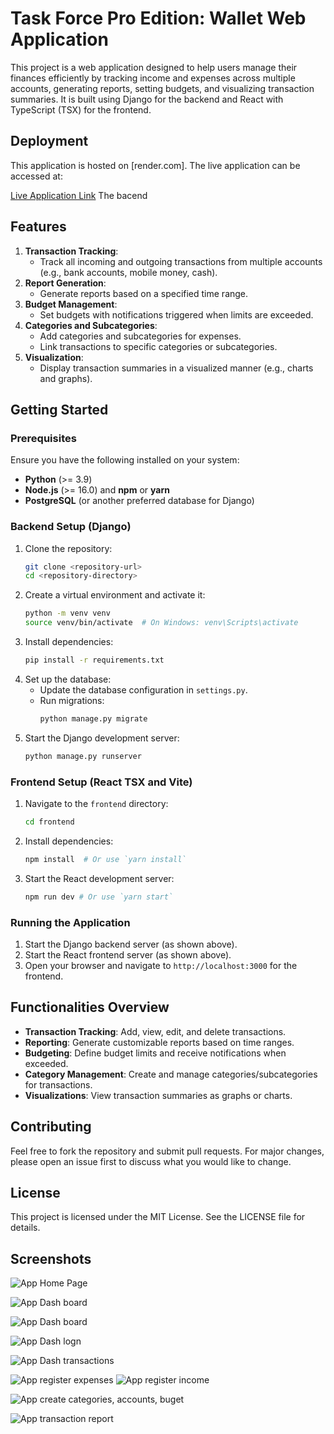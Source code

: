# Task Force Pro Edition: Wallet Web Application

This project is a web application designed to help users manage their finances efficiently by tracking income and expenses across multiple accounts, generating reports, setting budgets, and visualizing transaction summaries. It is built using Django for the backend and React with TypeScript (TSX) for the frontend.
## Deployment
This application is hosted on [render.com]. The live application can be accessed at:

[Live Application Link](https://wallet-app-coa.onrender.com/)
The bacend


## Features
1. **Transaction Tracking**:
   - Track all incoming and outgoing transactions from multiple accounts (e.g., bank accounts, mobile money, cash).
2. **Report Generation**:
   - Generate reports based on a specified time range.
3. **Budget Management**:
   - Set budgets with notifications triggered when limits are exceeded.
4. **Categories and Subcategories**:
   - Add categories and subcategories for expenses.
   - Link transactions to specific categories or subcategories.
5. **Visualization**:
   - Display transaction summaries in a visualized manner (e.g., charts and graphs).

## Getting Started
### Prerequisites
Ensure you have the following installed on your system:
- **Python** (>= 3.9)
- **Node.js** (>= 16.0) and **npm** or **yarn**
- **PostgreSQL** (or another preferred database for Django)

### Backend Setup (Django)
1. Clone the repository:
   ```bash
   git clone <repository-url>
   cd <repository-directory>
   ```
2. Create a virtual environment and activate it:
   ```bash
   python -m venv venv
   source venv/bin/activate  # On Windows: venv\Scripts\activate
   ```
3. Install dependencies:
   ```bash
   pip install -r requirements.txt
   ```
4. Set up the database:
   - Update the database configuration in `settings.py`.
   - Run migrations:
     ```bash
     python manage.py migrate
     ```
5. Start the Django development server:
   ```bash
   python manage.py runserver
   ```

### Frontend Setup (React TSX  and Vite)
1. Navigate to the `frontend` directory:
   ```bash
   cd frontend
   ```
2. Install dependencies:
   ```bash
   npm install  # Or use `yarn install`
   ```
3. Start the React development server:
   ```bash
   npm run dev # Or use `yarn start`
   ```

### Running the Application
1. Start the Django backend server (as shown above).
2. Start the React frontend server (as shown above).
3. Open your browser and navigate to `http://localhost:3000` for the frontend.

## Functionalities Overview
- **Transaction Tracking**: Add, view, edit, and delete transactions.
- **Reporting**: Generate customizable reports based on time ranges.
- **Budgeting**: Define budget limits and receive notifications when exceeded.
- **Category Management**: Create and manage categories/subcategories for transactions.
- **Visualizations**: View transaction summaries as graphs or charts.

## Contributing
Feel free to fork the repository and submit pull requests. For major changes, please open an issue first to discuss what you would like to change.

## License
This project is licensed under the MIT License. See the LICENSE file for details.

## Screenshots

![App Home Page](https://raw.githubusercontent.com/AganzeFelicite/wallet_app_coa/refs/heads/main/screen_shots/Pasted%20image%20(2).png)

![App Dash board](https://raw.githubusercontent.com/AganzeFelicite/wallet_app_coa/refs/heads/main/screen_shots/Pasted%20image%20(3).png)


![App Dash board](https://raw.githubusercontent.com/AganzeFelicite/wallet_app_coa/refs/heads/main/screen_shots/Pasted%20image%20(5).png)


![App Dash logn](https://raw.githubusercontent.com/AganzeFelicite/wallet_app_coa/refs/heads/main/screen_shots/Pasted%20image.png)

![App Dash transactions](https://raw.githubusercontent.com/AganzeFelicite/wallet_app_coa/refs/heads/main/screen_shots/transactions.png)

![App register expenses](https://raw.githubusercontent.com/AganzeFelicite/wallet_app_coa/refs/heads/main/screen_shots/addincome.png)
![App register income](https://raw.githubusercontent.com/AganzeFelicite/wallet_app_coa/refs/heads/main/screen_shots/screened.png)

![App create categories, accounts, buget](https://raw.githubusercontent.com/AganzeFelicite/wallet_app_coa/refs/heads/main/screen_shots/addbuget.png)

![App transaction report](https://raw.githubusercontent.com/AganzeFelicite/wallet_app_coa/refs/heads/main/screen_shots/Pasted%20image%20(8).png)



